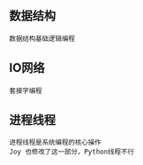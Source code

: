 ## 数据结构
    数据结构基础逻辑编程

## IO网络
    套接字编程
    
## 进程线程
    进程线程是系统编程的核心操作
    Joy 也修改了这一部分，Python线程不行
